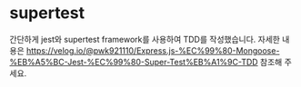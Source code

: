 # supertest

간단하게 jest와 supertest framework를 사용하여 TDD를 작성했습니다. 
자세한 내용은 https://velog.io/@pwk921110/Express.js-%EC%99%80-Mongoose-%EB%A5%BC-Jest-%EC%99%80-Super-Test%EB%A1%9C-TDD
참조해 주세요. 
